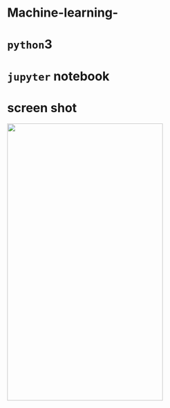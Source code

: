 # Machine-learning-
# `python`3 
# `jupyter` notebook
# screen shot

<img src="https://raw.githubusercontent.com/naman14/Hacktoberfest-Android/master/screenshots/screenshot1.png" width="360" height="640">
